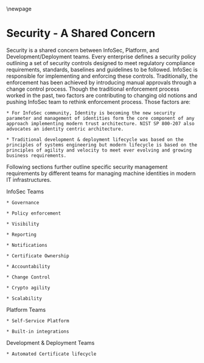 \newpage

# Security - A Shared Concern
 
Security is a shared concern between InfoSec, Platform, and Development/Deployment teams. Every enterprise defines a security policy outlining a set of security controls designed to meet  regulatory compliance requirements, standards, baselines and guidelines to be followed. InfoSec is responsible for  implementing and enforcing these controls. Traditionally, the enforcement has been achieved by introducing manual approvals through a change control process. Though the traditional enforcement process worked in the past, two factors are contributing to changing old notions and pushing InfoSec team to rethink enforcement process. Those factors are:

    * For InfoSec community, Identity is becoming the new security parameter and management of identities form the core component of any approach implementing modern trust architecture. NIST SP 800-207 also advocates an identity centric architecture.  

    * Traditional development & deployment lifecycle was based on the principles of systems engineering but modern lifecycle is based on the principles of agility and velocity to meet ever evolving and growing business requirements.  

Following sections further outline specific security management requirements by different teams for managing machine identities in modern IT infrastructures.  

InfoSec Teams 

    * Governance 

    * Policy enforcement 

    * Visibility 

    * Reporting  

    * Notifications 

    * Certificate Ownership 

    * Accountability  

    * Change Control 

    * Crypto agility 

    * Scalability  

Platform Teams 

    * Self-Service Platform 

    * Built-in integrations 

Development & Deployment Teams 

    * Automated Certificate lifecycle 